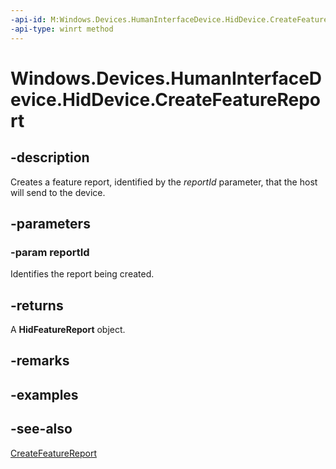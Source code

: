 ----api-id: M:Windows.Devices.HumanInterfaceDevice.HidDevice.CreateFeatureReport(System.UInt16)
-api-type: winrt method
---<!-- Method syntaxpublic Windows.Devices.HumanInterfaceDevice.HidFeatureReport CreateFeatureReport(System.UInt16 reportId)--># Windows.Devices.HumanInterfaceDevice.HidDevice.CreateFeatureReport## -descriptionCreates a feature report, identified by the *reportId* parameter, that the host will send to the device.## -parameters### -param reportIdIdentifies the report being created.## -returnsA **HidFeatureReport** object.## -remarks## -examples## -see-also[CreateFeatureReport](hiddevice_createfeaturereport_1887738354.md)